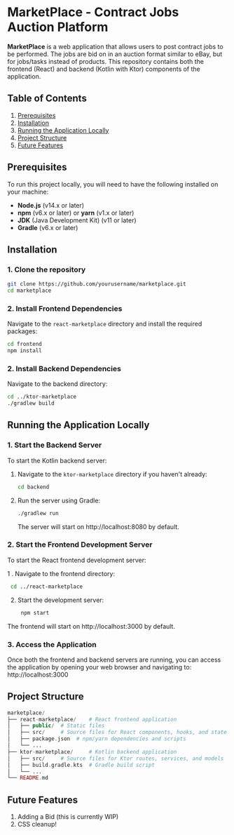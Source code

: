 # MarketPlace - Contract Jobs Auction Platform

**MarketPlace** is a web application that allows users to post contract jobs to be performed. The jobs are bid on in an auction format similar to eBay, but for jobs/tasks instead of products. This repository contains both the frontend (React) and backend (Kotlin with Ktor) components of the application.

## Table of Contents

1. [Prerequisites](#prerequisites)
2. [Installation](#installation)
3. [Running the Application Locally](#running-the-application-locally)
4. [Project Structure](#project-structure)
5. [Future Features](#future-features)
## Prerequisites

To run this project locally, you will need to have the following installed on your machine:

- **Node.js** (v14.x or later)
- **npm** (v6.x or later) or **yarn** (v1.x or later)
- **JDK** (Java Development Kit) (v11 or later)
- **Gradle** (v6.x or later)

## Installation

### 1. Clone the repository

```bash
git clone https://github.com/yourusername/marketplace.git
cd marketplace
```

### 2. Install Frontend Dependencies

Navigate to the `react-marketplace` directory and install the required packages:

```bash
cd frontend
npm install
```

### 2. Install Backend Dependencies

Navigate to the backend directory:

```bash
cd ../ktor-marketplace
./gradlew build
```

## Running the Application Locally

### 1. Start the Backend Server

To start the Kotlin backend server:

1. Navigate to the `ktor-marketplace` directory if you haven't already:

   ```bash
   cd backend
   ```
 2. Run the server using Gradle:

    ``` bash
    ./gradlew run
    ```
    The server will start on http://localhost:8080 by default.

### 2. Start the Frontend Development Server
To start the React frontend development server:

1 . Navigate to the frontend directory:
   ``` bash
    cd ../react-marketplace
   ```
2. Start the development server:
   ``` bash
    npm start
   ```
The frontend will start on http://localhost:3000 by default.

### 3. Access the Application
   Once both the frontend and backend servers are running, you can access the application by opening your web browser and navigating to:
http://localhost:3000

## Project Structure

```php
marketplace/
├── react-marketplace/    # React frontend application
│   ├── public/  # Static files
│   ├── src/     # Source files for React components, hooks, and state management
│   ├── package.json  # npm/yarn dependencies and scripts
│   └── ...
├── ktor-marketplace/     # Kotlin backend application
│   ├── src/     # Source files for Ktor routes, services, and models
│   ├── build.gradle.kts  # Gradle build script
│   └── ...
└── README.md  
```

## Future Features
1. Adding a Bid (this is currently WIP)
2. CSS cleanup!